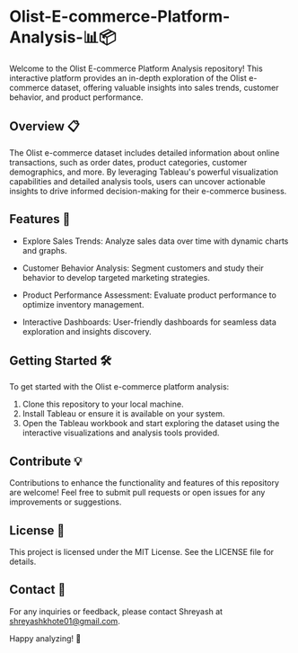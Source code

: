 # Olist-E-commerce-Platform-Analysis-📊📦

Welcome to the Olist E-commerce Platform Analysis repository! This interactive platform provides an in-depth exploration of the Olist e-commerce dataset, offering valuable insights into sales trends, customer behavior, and product performance.

## Overview 📋

The Olist e-commerce dataset includes detailed information about online transactions, such as order dates, product categories, customer demographics, and more. By leveraging Tableau's powerful visualization capabilities and detailed analysis tools, users can uncover actionable insights to drive informed decision-making for their e-commerce business.

## Features 🚀

* Explore Sales Trends: Analyze sales data over time with dynamic charts and graphs.

* Customer Behavior Analysis: Segment customers and study their behavior to develop targeted marketing strategies.

* Product Performance Assessment: Evaluate product performance to optimize inventory management.

* Interactive Dashboards: User-friendly dashboards for seamless data exploration and insights discovery.

## Getting Started 🛠️

To get started with the Olist e-commerce platform analysis:

1. Clone this repository to your local machine.
2. Install Tableau or ensure it is available on your system.
3. Open the Tableau workbook and start exploring the dataset using the interactive visualizations and analysis tools provided.

## Contribute 💡

Contributions to enhance the functionality and features of this repository are welcome! Feel free to submit pull requests or open issues for any improvements or suggestions.

## License 📝

This project is licensed under the MIT License. See the LICENSE file for details.

## Contact 📧

For any inquiries or feedback, please contact Shreyash at shreyashkhote01@gmail.com.

Happy analyzing! 🎉

